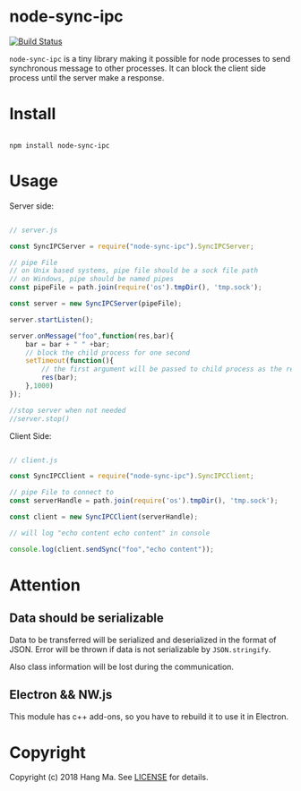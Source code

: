 # node-sync-ipc

[![Build Status](https://travis-ci.org/MMhunter/node-sync-ipc.svg?branch=master)](https://travis-ci.org/MMhunter/node-sync-ipc)

`node-sync-ipc` is a tiny library making it possible for node processes to send synchronous message to other processes. It can block the client side process until the server make a response.

# Install

````shell

npm install node-sync-ipc

````

# Usage

Server side:

````javascript

// server.js

const SyncIPCServer = require("node-sync-ipc").SyncIPCServer;

// pipe File
// on Unix based systems, pipe file should be a sock file path
// on Windows, pipe should be named pipes
const pipeFile = path.join(require('os').tmpDir(), 'tmp.sock');

const server = new SyncIPCServer(pipeFile);

server.startListen();

server.onMessage("foo",function(res,bar){
    bar = bar + " " +bar;
    // block the child process for one second
    setTimeout(function(){
        // the first argument will be passed to child process as the result
        res(bar);
    },1000)
});

//stop server when not needed
//server.stop()

````

Client Side:

````javascript

// client.js

const SyncIPCClient = require("node-sync-ipc").SyncIPCClient;

// pipe File to connect to
const serverHandle = path.join(require('os').tmpDir(), 'tmp.sock');

const client = new SyncIPCClient(serverHandle);

// will log "echo content echo content" in console

console.log(client.sendSync("foo","echo content"));

````



# Attention

## Data should be serializable

Data to be transferred will be serialized and deserialized in the format of JSON. Error will be thrown if data is not serializable by `JSON.stringify`.

Also class information will be lost during the communication.

## Electron && NW.js

This module has c++ add-ons, so you have to rebuild it to use it in Electron.

# Copyright

Copyright (c) 2018 Hang Ma. See [LICENSE](https://github.com/mmhunter/node-sync-ipc/blob/master/LICENSE) for details.


